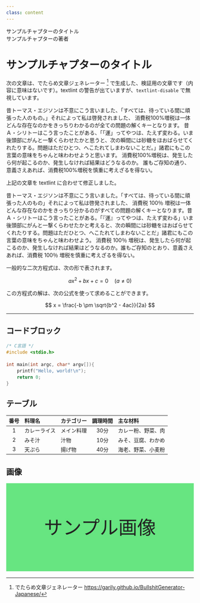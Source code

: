 ```yaml
---
class: content
---
```


<div class="doc-header">
  <div class="doc-title">サンプルチャプターのタイトル</div>
  <div class="doc-author">サンプルチャプターの著者</div>
</div>

# サンプルチャプターのタイトル

次の文章は、でたらめ文章ジェネレーター [^BullshitGenerator-Japanese] で生成した、検証用の文章です（内容に意味はないです）。textlint の警告が出ていますが、`textlint-disable` で無視しています。

[^BullshitGenerator-Japanese]: でたらめ文章ジェネレーター https://garily.github.io/BullshitGenerator-Japanese/

<!-- textlint-disable -->

昔トーマス・エジソンは不意にこう言いました、「すべては、待っている間に頑張った人のもの。」それによって私は啓発されました、 消費税100%増税は一体どんな存在なのかをきっちりわかるのが全ての問題の解くキーとなります。 昔Ａ・シリトーはこう言ったことがある、「「運」ってやつは、たえず変わる。いま後頭部にがんと一撃くらわせたかと思うと、次の瞬間には砂糖をほおばらせてくれたりする。問題はただひとつ、へこたれてしまわないことだ。」諸君にもこの言葉の意味をちゃんと味わわせようと思います。 消費税100%増税は、発生したら何が起こるのか、発生しなければ結果はどうなるのか。 誰もご存知の通り、意義さえあれば、消費税100%増税を慎重に考えざるを得ない。

<!-- textlint-enable -->

上記の文章を textlint に合わせて修正しました。

昔トーマス・エジソンは不意にこう言いました。「すべては、待っている間に頑張った人のもの」それによって私は啓発されました、 消費税 100％ 増税は一体どんな存在なのかをきっちり分かるのがすべての問題の解くキーとなります。昔 Ａ・シリトーはこう言ったことがある。「『運』ってやつは、たえず変わる」いま後頭部にがんと一撃くらわせたかと考えると、次の瞬間には砂糖をほおばらせてくれたりする。問題はただひとつ、へこたれてしまわないことだ」諸君にもこの言葉の意味をちゃんと味わわせよう。 消費税 100％ 増税は、発生したら何が起こるのか、発生しなければ結果はどうなるのか。誰もご存知のとおり、意義さえあれば、消費税 100％ 増税を慎重に考えざるを得ない。

一般的な二次方程式は、次の形で表されます。

$$
ax^2 + bx + c = 0 \quad (a \neq 0)
$$

この方程式の解は、次の公式を使って求めることができます。

$$
x = \frac{-b \pm \sqrt{b^2 - 4ac}}{2a}
$$

<!-- 強制改ページ -->
<hr class="page-break"/>

## コードブロック

```c
/* C言語 */
#include <stdio.h>

int main(int argc, char* argv[]){
    printf("Hello, world!\n");
    return 0;
}
```

## テーブル

| 番号 | 料理名 | カテゴリー | 調理時間 | 主な材料 |
| :-: | :-- | :-- | :-: | :-- |
| 1 | カレーライス | メイン料理 | 30分 | カレー粉、野菜、肉 |
| 2 | みそ汁 | 汁物 | 10分 | みそ、豆腐、わかめ |
| 3 | 天ぷら | 揚げ物 | 40分 | 海老、野菜、小麦粉 |

## 画像

![サンプル画像](./images_sample_chapter/sample_image.jpg)

<!-- 
マークダウン記法でも幅を指定することもできます。

![幅を 100 にした](./images_sample_chapter/sample_image.jpg){width=100}

HTML の img タグも利用できますが、図名・番号は表示されません
<img src="./images_sample_chapter/sample_image.jpg" width="100%" alt="altを設定しても、図名は表示されません" />
-->
